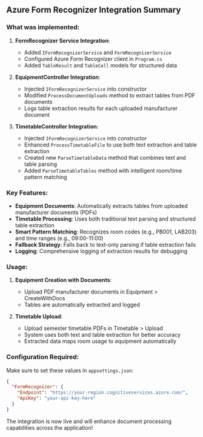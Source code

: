 ## Azure Form Recognizer Integration Summary

### What was implemented:

1. **FormRecognizer Service Integration**:
   - Added `IFormRecognizerService` and `FormRecognizerService` 
   - Configured Azure Form Recognizer client in `Program.cs`
   - Added `TableResult` and `TableCell` models for structured data

2. **EquipmentController Integration**:
   - Injected `IFormRecognizerService` into constructor
   - Modified `ProcessDocumentUploads` method to extract tables from PDF documents
   - Logs table extraction results for each uploaded manufacturer document

3. **TimetableController Integration**:
   - Injected `IFormRecognizerService` into constructor  
   - Enhanced `ProcessTimetableFile` to use both text extraction and table extraction
   - Created new `ParseTimetableData` method that combines text and table parsing
   - Added `ParseTimetableTables` method with intelligent room/time pattern matching

### Key Features:

- **Equipment Documents**: Automatically extracts tables from uploaded manufacturer documents (PDFs)
- **Timetable Processing**: Uses both traditional text parsing and structured table extraction
- **Smart Pattern Matching**: Recognizes room codes (e.g., PB001, LAB203) and time ranges (e.g., 09:00-11:00)
- **Fallback Strategy**: Falls back to text-only parsing if table extraction fails
- **Logging**: Comprehensive logging of extraction results for debugging

### Usage:

1. **Equipment Creation with Documents**: 
   - Upload PDF manufacturer documents in Equipment > CreateWithDocs
   - Tables are automatically extracted and logged

2. **Timetable Upload**:
   - Upload semester timetable PDFs in Timetable > Upload  
   - System uses both text and table extraction for better accuracy
   - Extracted data maps room usage to equipment automatically

### Configuration Required:

Make sure to set these values in `appsettings.json`:
```json
{
  "FormRecognizer": {
    "Endpoint": "https://your-region.cognitiveservices.azure.com/",
    "ApiKey": "your-api-key-here"
  }
}
```

The integration is now live and will enhance document processing capabilities across the application!
